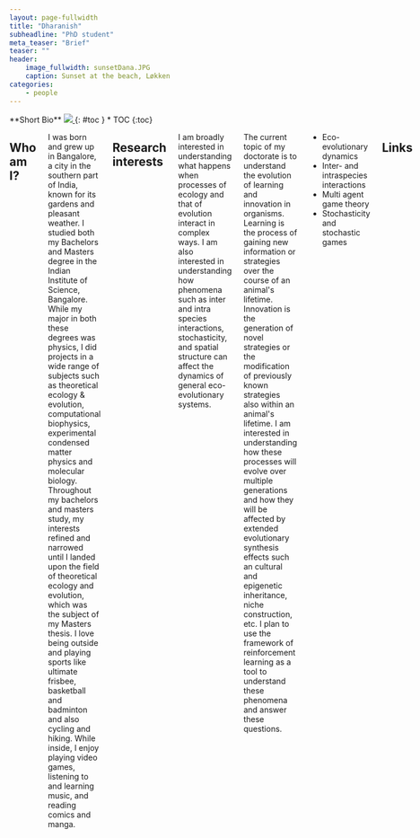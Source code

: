 ```yaml
---
layout: page-fullwidth
title: "Dharanish"
subheadline: "PhD student"
meta_teaser: "Brief"
teaser: ""
header:
    image_fullwidth: sunsetDana.JPG
    caption: Sunset at the beach, Løkken
categories:
    - people
---
```

<!--more-->

<div class="row">
<div class="medium-4 medium-push-8 columns" markdown="1">
<div class="panel radius" markdown="1">
**Short Bio**
<a class="th [radius]" href="{{ site.url }}/images/DeptPic.jpeg">
<img src="{{ site.url }}/images/dharanish.jpg">
</a>
{: #toc }
*  TOC
{:toc}
</div>
</div><!-- /.medium-4.columns -->



<div class="medium-8 medium-pull-4 columns" markdown="1">



## Who am I?

I was born and grew up in Bangalore, a city in the southern part of India, known for its gardens and pleasant weather. I studied both my Bachelors and Masters degree in the Indian Institute of Science, Bangalore. While my  major in both these degrees was physics, I did projects in a wide range of subjects such as theoretical ecology & evolution, computational biophysics, experimental condensed matter physics and molecular biology. Throughout my bachelors and masters study, my interests refined and narrowed until I landed upon the field of theoretical ecology and evolution, which was the subject of my Masters thesis. 
I love being outside and playing sports like ultimate frisbee, basketball and badminton and also cycling and hiking. While inside, I enjoy playing video games, listening to and learning music, and reading comics and manga.   

## Research interests

I am broadly interested in understanding what happens when processes of ecology and that of evolution interact in complex ways. I am also interested in understanding how phenomena such as inter and intra species interactions, stochasticity, and spatial structure can affect the dynamics of general eco-evolutionary systems.
    
The current topic of my doctorate is to understand the evolution of learning and innovation in organisms. Learning is the process of gaining new information or strategies over the course of an animal's lifetime. Innovation is the generation of novel strategies or the modification of previously known strategies also within an animal's lifetime. I am interested in understanding how these processes will evolve over multiple generations and how they will be affected by extended evolutionary synthesis effects such an cultural and epigenetic inheritance, niche construction, etc. I plan to use the framework of reinforcement learning as a tool to understand these phenomena and answer these questions.

* Eco-evolutionary dynamics
* Inter- and intraspecies interactions
* Multi agent game theory
* Stochasticity and stochastic games

## Links

Email address: [dharanish@evolbio.mpg.de](mailto:dharanish@evolbio.mpg.de)


